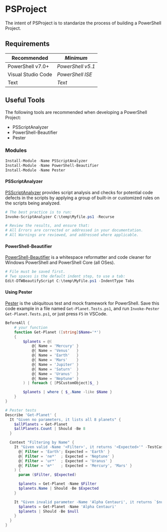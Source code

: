 # PSProject
The intent of PSProject is to standarize the process of building a PowerShell Project.

## Requirements
|    Recommended    |     *Minimum*      |
| ----------------- | ------------------ |
| PowerShell v7.0+  |  *PowerShell v5.1* |
| Visual Studio Code | *PowerShell ISE* |
| Text | *Text* |

## Useful Tools
The following tools are recommended when developing a PowerShell Project:
- PSScriptAnalyzer
- PowerShell-Beautifier
- Pester


### Modules
```powershell
Install-Module -Name PSScriptAnalyzer
Install-Module -Name PowerShell-Beautifier
Install-Module -Name Pester
```

#### PSScriptAnalyzer
[PSScriptAnalyzer](https://www.powershellgallery.com/packages/PSScriptAnalyzer/1.23.0 "PowerShell Gallery - PSScriptAnalyzer 1.23.0") provides script analysis and checks for potential code defects in the scripts by applying a group of built-in or customized rules on the scripts being analyzed.

```powershell
# The best practice is to run:
Invoke-ScriptAnalyzer C:\temp\Myfile.ps1 -Recurse

# Review the results, and ensure that:
# All Errors are corrected or addressed in your documentation.
# All Warnings are reviewed, and addressed where applicable.
```

#### PowerShell-Beautifier
[PowerShell-Beautifier](https://github.com/DTW-DanWard/PowerShell-Beautifier "PowerShell-Beautifier on GitHub") is a whitespace reformatter and code cleaner for Windows PowerShell and PowerShell Core (all OSes).

```powershell
# File must be saved first.
# Two spaces is the default indent step, to use a tab:
Edit-DTWBeautifyScript C:\temp\MyFile.ps1 -IndentType Tabs
```

#### Using Pester
[Pester](https://github.com/Pester/Pester "Pester on GitHub") is the ubiquitous test and mock framework for PowerShell. Save this code example in a file named `Get-Planet.Tests.ps1`, and run `Invoke-Pester Get-Planet.Tests.ps1`, or just press `F5` in VSCode.
```powershell
BeforeAll {
    # your function
    function Get-Planet ([string]$Name='*')
    {
        $planets = @(
            @{ Name = 'Mercury' }
            @{ Name = 'Venus'   }
            @{ Name = 'Earth'   }
            @{ Name = 'Mars'    }
            @{ Name = 'Jupiter' }
            @{ Name = 'Saturn'  }
            @{ Name = 'Uranus'  }
            @{ Name = 'Neptune' }
        ) | foreach { [PSCustomObject]$_ }

        $planets | where { $_.Name -like $Name }
    }
}

# Pester tests
Describe 'Get-Planet' {
  It "Given no parameters, it lists all 8 planets" {
    $allPlanets = Get-Planet
    $allPlanets.Count | Should -Be 8
  }

  Context "Filtering by Name" {
    It "Given valid -Name '<Filter>', it returns '<Expected>'" -TestCases @(
      @{ Filter = 'Earth'; Expected = 'Earth' }
      @{ Filter = 'ne*'  ; Expected = 'Neptune' }
      @{ Filter = 'ur*'  ; Expected = 'Uranus' }
      @{ Filter = 'm*'   ; Expected = 'Mercury', 'Mars' }
    ) {
      param ($Filter, $Expected)

      $planets = Get-Planet -Name $Filter
      $planets.Name | Should -Be $Expected
    }

    It "Given invalid parameter -Name 'Alpha Centauri', it returns `$null" {
      $planets = Get-Planet -Name 'Alpha Centauri'
      $planets | Should -Be $null
    }
  }
}
```